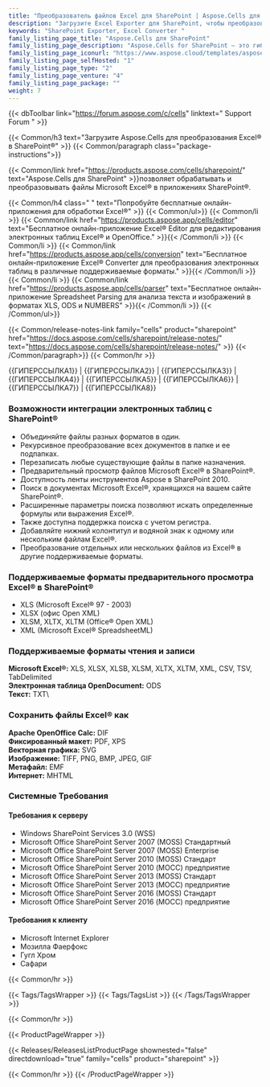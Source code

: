 ```yaml
---
title: "Преобразователь файлов Excel для SharePoint | Aspose.Cells для SharePoint"
description: "Загрузите Excel Exporter для SharePoint, чтобы преобразовывать электронные таблицы Excel в более чем 8 форматов файлов прямо из библиотеки документов SharePoint."
keywords: "SharePoint Exporter, Excel Converter "
family_listing_page_title: "Aspose.Cells для SharePoint"
family_listing_page_description: "Aspose.Cells for SharePoint — это гибкое приложение для преобразования электронных таблиц Excel, которое может конвертировать файлы Microsoft Excel из Microsoft SharePoint. Он поддерживает несколько форматов документов, которые не включены в поддержку собственных форматов файлов SharePoint."
family_listing_page_iconurl: "https://www.aspose.cloud/templates/aspose/App_Themes/V3/images/cells/272x272/aspose_cells-for-sharepoint.png"
family_listing_page_selfHosted: "1"
family_listing_page_type: "2"
family_listing_page_venture: "4"
family_listing_page_package: ""
weight: 7
---
```


{{< dbToolbar link="https://forum.aspose.com/c/cells" linktext=" Support Forum " >}}

{{< Common/h3 text="Загрузите Aspose.Cells для преобразования Excel® в SharePoint®"  >}}
{{< Common/paragraph class="package-instructions">}}

{{< Common/link href="https://products.aspose.com/cells/sharepoint/" text="Aspose.Cells для SharePoint"  >}}позволяет обрабатывать и преобразовывать файлы Microsoft Excel® в приложениях SharePoint®.

{{< Common/h4 class=" " text="Попробуйте бесплатные онлайн-приложения для обработки Excel®" >}}
{{< Common/ul>}}
{{< Common/li >}}
{{< Common/link href="https://products.aspose.app/cells/editor" text="Бесплатное онлайн-приложение Excel® Editor для редактирования электронных таблиц Excel® и OpenOffice."  >}}{{< /Common/li >}}
{{< Common/li >}}
{{< Common/link href="https://products.aspose.app/cells/conversion" text="Бесплатное онлайн-приложение Excel® Converter для преобразования электронных таблиц в различные поддерживаемые форматы."  >}}{{< /Common/li >}}
{{< Common/li >}}
{{< Common/link href="https://products.aspose.app/cells/parser" text="Бесплатное онлайн-приложение Spreadsheet Parsing для анализа текста и изображений в форматах XLS, ODS и NUMBERS"  >}}{{< /Common/li >}}
{{< /Common/ul>}}

{{< Common/release-notes-link family="cells" product="sharepoint" href="https://docs.aspose.com/cells/sharepoint/release-notes/" text="https://docs.aspose.com/cells/sharepoint/release-notes/"  >}}
{{< /Common/paragraph>}}
{{< Common/hr >}}

{{ГИПЕРССЫЛКА1}} | {{ГИПЕРССЫЛКА2}} | {{ГИПЕРССЫЛКА3}} | {{ГИПЕРССЫЛКА4}} | {{ГИПЕРССЫЛКА5}} | {{ГИПЕРССЫЛКА6}} | {{ГИПЕРССЫЛКА7}} | {{ГИПЕРССЫЛКА8}}

### Возможности интеграции электронных таблиц с SharePoint®

- Объединяйте файлы разных форматов в один.
- Рекурсивное преобразование всех документов в папке и ее подпапках.
- Перезаписать любые существующие файлы в папке назначения.
- Предварительный просмотр файлов Microsoft Excel® в SharePoint®.
- Доступность ленты инструментов Aspose в SharePoint 2010.
- Поиск в документах Microsoft Excel®, хранящихся на вашем сайте SharePoint®.
- Расширенные параметры поиска позволяют искать определенные формулы или выражения Excel®.
- Также доступна поддержка поиска с учетом регистра.
- Добавляйте нижний колонтитул и водяной знак к одному или нескольким файлам Excel®.
- Преобразование отдельных или нескольких файлов из Excel® в другие поддерживаемые форматы.

### Поддерживаемые форматы предварительного просмотра Excel® в SharePoint®

- XLS (Microsoft Excel® 97 - 2003)
- XLSX (офис Open XML)
- XLSM, XLTX, XLTM (Office® Open XML)
- XML (Microsoft Excel® SpreadsheetML)

### Поддерживаемые форматы чтения и записи

**Microsoft Excel®:** XLS, XLSX, XLSB, XLSM, XLTX, XLTM, XML, CSV, TSV, TabDelimited\
**Электронная таблица OpenDocument:** ODS\
**Текст:** TXT\

### Сохранить файлы Excel® как

**Apache OpenOffice Calc:** DIF\
**Фиксированный макет:** PDF, XPS\
**Векторная графика:** SVG\
**Изображение:** TIFF, PNG, BMP, JPEG, GIF\
**Метафайл:** EMF\
**Интернет:** MHTML

### Системные Требования

#### Требования к серверу

- Windows SharePoint Services 3.0 (WSS)
- Microsoft Office SharePoint Server 2007 (MOSS) Стандартный
- Microsoft Office SharePoint Server 2007 (MOSS) Enterprise
- Microsoft Office SharePoint Server 2010 (MOSS) Стандарт
- Microsoft Office SharePoint Server 2010 (МОСС) предприятие
- Microsoft Office SharePoint Server 2013 (MOSS) Стандарт
- Microsoft Office SharePoint Server 2013 (МОСС) предприятие
- Microsoft Office SharePoint Server 2016 (MOSS) Стандарт
- Microsoft Office SharePoint Server 2016 (МОСС) предприятие

#### Требования к клиенту

- Microsoft Internet Explorer
- Мозилла Фаерфокс
- Гугл Хром
- Сафари

{{< Common/hr >}}

{{< Tags/TagsWrapper >}}
{{< Tags/TagsList >}}
{{< /Tags/TagsWrapper >}}

{{< Common/hr >}}

{{< ProductPageWrapper >}}

<!-- ReleasesListProductPage-->

{{< Releases/ReleasesListProductPage shownested="false"  directdownload="true" family="cells" product="sharepoint" >}}

<!-- /ReleasesListProductPage-->

{{< Common/hr >}}
{{< /ProductPageWrapper >}}

